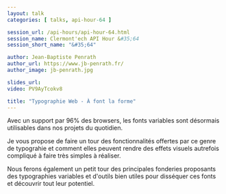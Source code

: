```yaml
---
layout: talk
categories: [ talks, api-hour-64 ]

session_url: /api-hours/api-hour-64.html
session_name: Clermont'ech API Hour &#35;64
session_short_name: "&#35;64"

author: Jean-Baptiste Penrath
author_url: https://www.jb-penrath.fr/
author_image: jb-penrath.jpg

slides_url:
video: PV9AyTcokv8

title: "Typographie Web - À font la forme"
---
```


Avec un support par 96% des browsers, les fonts variables sont désormais
utilisables dans nos projets du quotidien.

Je vous propose de faire un tour des fonctionnalités offertes par ce genre de
typograhie et comment elles peuvent rendre des effets visuels autrefois
compliqué à faire très simples à réaliser.

Nous ferons également un petit tour des principales fonderies proposants des
typographies variables et d'outils bien utiles pour disséquer ces fonts
et découvrir tout leur potentiel.
